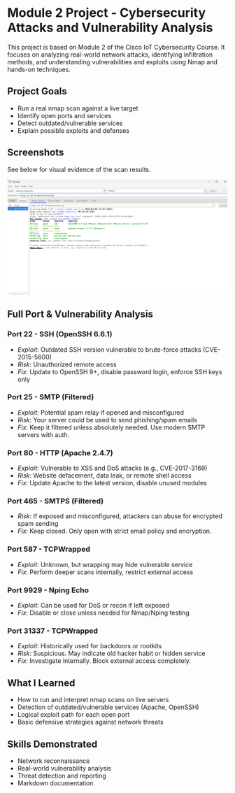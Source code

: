 # Module 2 Project - Cybersecurity Attacks and Vulnerability Analysis

This project is based on Module 2 of the Cisco IoT Cybersecurity Course. It focuses on analyzing real-world network attacks, identifying infiltration methods, and understanding vulnerabilities and exploits using Nmap and hands-on techniques.

## Project Goals

- Run a real nmap scan against a live target
- Identify open ports and services
- Detect outdated/vulnerable services
- Explain possible exploits and defenses

## Screenshots

See below for visual evidence of the scan results.

![Nmap Output](./screenshots/nmap_output.png)

##  Full Port & Vulnerability Analysis

### Port 22 - SSH (OpenSSH 6.6.1)
- *Exploit*: Outdated SSH version vulnerable to brute-force attacks (CVE-2015-5600)
- *Risk*: Unauthorized remote access
- *Fix*: Update to OpenSSH 9+, disable password login, enforce SSH keys only

### Port 25 - SMTP (Filtered)
- *Exploit*: Potential spam relay if opened and misconfigured
- *Risk*: Your server could be used to send phishing/spam emails
- *Fix*: Keep it filtered unless absolutely needed. Use modern SMTP servers with auth.

### Port 80 - HTTP (Apache 2.4.7)
- *Exploit*: Vulnerable to XSS and DoS attacks (e.g., CVE-2017-3169)
- *Risk*: Website defacement, data leak, or remote shell access
- *Fix*: Update Apache to the latest version, disable unused modules

### Port 465 - SMTPS (Filtered)
- *Risk*: If exposed and misconfigured, attackers can abuse for encrypted spam sending
- *Fix*: Keep closed. Only open with strict email policy and encryption.

### Port 587 - TCPWrapped
- *Exploit*: Unknown, but wrapping may hide vulnerable service
- *Fix*: Perform deeper scans internally, restrict external access

### Port 9929 - Nping Echo
- *Exploit*: Can be used for DoS or recon if left exposed
- *Fix*: Disable or close unless needed for Nmap/Nping testing

### Port 31337 - TCPWrapped
- *Exploit*: Historically used for backdoors or rootkits
- *Risk*: Suspicious. May indicate old hacker habit or hidden service
- *Fix*: Investigate internally. Block external access completely.


## What I Learned

- How to run and interpret nmap scans on live servers
- Detection of outdated/vulnerable services (Apache, OpenSSH)
- Logical exploit path for each open port
- Basic defensive strategies against network threats


## Skills Demonstrated

- Network reconnaissance
- Real-world vulnerability analysis
- Threat detection and reporting
- Markdown documentation

